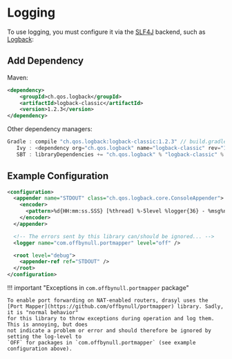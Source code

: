 # Logging

To use logging, you must configure it via the [SLF4J](http://www.slf4j.org/) backend, such as
[Logback](http://logback.qos.ch/):

## Add Dependency

Maven:
```xml
<dependency>
    <groupId>ch.qos.logback</groupId>
    <artifactId>logback-classic</artifactId>
    <version>1.2.3</version>
</dependency>
```

Other dependency managers:
```java
Gradle : compile "ch.qos.logback:logback-classic:1.2.3" // build.gradle 
   Ivy : <dependency org="ch.qos.logback" name="logback-classic" rev="1.2.3" conf="build" /> // ivy.xml
   SBT : libraryDependencies += "ch.qos.logback" % "logback-classic" % "1.2.3" // build.sbt
```

## Example Configuration
```xml
<configuration>
  <appender name="STDOUT" class="ch.qos.logback.core.ConsoleAppender">
    <encoder>
      <pattern>%d{HH:mm:ss.SSS} [%thread] %-5level %logger{36} - %msg%n</pattern>
    </encoder>
  </appender>

  <!-- The errors sent by this library can/should be ignored... -->
  <logger name="com.offbynull.portmapper" level="off" />

  <root level="debug">
    <appender-ref ref="STDOUT" />
  </root>
</configuration>
```

!!! important "Exceptions in `com.offbynull.portmapper` package"

    To enable port forwarding on NAT-enabled routers, drasyl uses the
    [Port Mapper](https://github.com/offbynull/portmapper) library. Sadly, it is "normal behavior"
    for this library to throw exceptions during operation and log them. This is annoying, but does
    not indicate a problem or error and should therefore be ignored by setting the log-level to
    `OFF` for packages in `com.offbynull.portmapper` (see example configuration above).